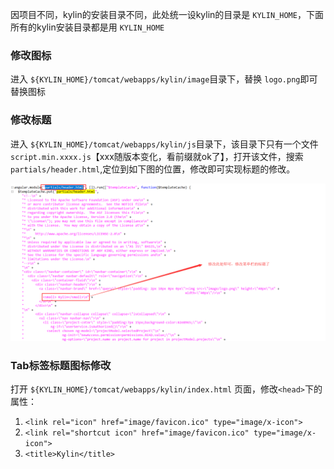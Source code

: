 因项目不同，kylin的安装目录不同，此处统一设kylin的目录是 `KYLIN_HOME`，下面所有的kylin安装目录都是用 `KYLIN_HOME`

### 修改图标

进入 `${KYLIN_HOME}/tomcat/webapps/kylin/image`目录下，替换 `logo.png`即可替换图标

### 修改标题

进入 `${KYLIN_HOME}/tomcat/webapps/kylin/js`目录下，该目录下只有一个文件`script.min.xxxx.js`【xxx随版本变化，看前缀就ok了】，打开该文件，搜索`partials/header.html`,定位到如下图的位置，修改即可实现标题的修改。

![1563440899767](../images/1563440899767.png)

### Tab标签标题图标修改

打开 `${KYLIN_HOME}/tomcat/webapps/kylin/index.html` 页面，修改`<head>`下的属性：

1. `<link rel="icon" href="image/favicon.ico" type="image/x-icon">`
2. `<link rel="shortcut icon" href="image/favicon.ico" type="image/x-icon">`
3. `<title>Kylin</title>`

